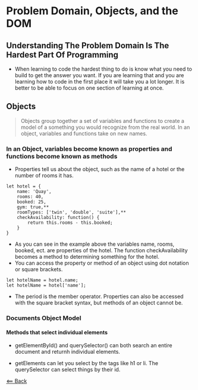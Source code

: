# Problem Domain, Objects, and the DOM

<!-- Notes from JS Duckett book and https://simpleprogrammer.com/understanding-the-problem-domain-is-the-hardest-part-of-programming-->

## Understanding The Problem Domain Is The Hardest Part Of Programming
- When learning to code the hardest thing to do is know what you need to build to get the answer you want. If you are learning that and you are learning how to code in the first place it will take you a lot longer. It is better to be able to focus on one section of learning at once.

## Objects
> Objects group together a set of variables and functions to create a model of a something you would recognize from the real world. In an object, variables and functions take on new names.

### In an Object, variables become known as properties and functions become known as methods
- Properties tell us about the object, such as the name of a hotel or the number of rooms it has. 

```
let hotel = {
    name: 'Quay',
    rooms: 40,
    booked: 25,
    gym: true,**
    roomTypes: ['twin', 'double', 'suite'],**
    checkAvailability: function() {
        return this.rooms - this.booked;
    }
}
```

- As you can see in the example above the variables name, rooms, booked, ect. are properties of the hotel. The function checkAvailability becomes a method to determining something for the hotel.
- You can access the property or method of an object using dot notation or square brackets.

```
let hotelName = hotel.name;
let hotelName = hotel['name'];
```

- The period is the member operator. Properties can also be accessed with the square bracket syntax, but methods of an object cannot be. 

### Documents Object Model
#### Methods that select individual elements
- getElementById() and querySelector() can both search an entire document and returnh individual elements.

- getElements can let you select by the tags like h1 or li. The querySelector can select things by their id.


[<== Back](README.md)